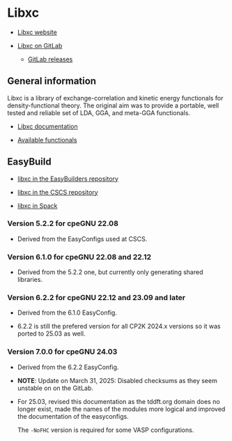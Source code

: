 # Libxc

-   [Libxc website](https://libxc.gitlab.io/)

-   [Libxc on GitLab](https://gitlab.com/libxc/libxc)

    -   [GitLab releases](https://gitlab.com/libxc/libxc/-/releases)


## General information

Libxc is a library of exchange-correlation and kinetic energy functionals for 
density-functional theory. The original aim was to provide a portable, well 
tested and reliable set of LDA, GGA, and meta-GGA  functionals.

-   [Libxc documentation](https://libxc.gitlab.io/manual/)

-   [Available functionals](https://libxc.gitlab.io/functionals/)


## EasyBuild

-   [libxc in the EasyBuilders repository](https://github.com/easybuilders/easybuild-easyconfigs/tree/develop/easybuild/easyconfigs/l/libxc)
    
-   [libxc in the CSCS repository](https://github.com/eth-cscs/production/tree/master/easybuild/easyconfigs/l/libxc)
    
-   [libxc in Spack](https://packages.spack.io/package.html?name=libxc)


### Version 5.2.2 for cpeGNU 22.08

-   Derived from the EasyConfigs used at CSCS.
    

### Version 6.1.0 for cpeGNU 22.08 and 22.12

-   Derived from the 5.2.2 one, but currently only generating shared libraries.
    

### Version 6.2.2 for cpeGNU 22.12 and 23.09 and later

-   Derived from the 6.1.0 EasyConfig.

-   6.2.2 is still the prefered version for all CP2K 2024.x versions so it was ported 
    to 25.03 as well.


### Version 7.0.0 for cpeGNU 24.03

-   Derived from the 6.2.2 EasyConfig.

-   **NOTE**: Update on March 31, 2025: Disabled checksums as they seem unstable on 
    on the GitLab.
    
-   For 25.03, revised this documentation as the tddft.org domain does no longer exist,
    made the names of the modules more logical and improved the documentation of the
    easyconfigs.
    
    The `-NoFHC` version is required for some VASP configurations.
